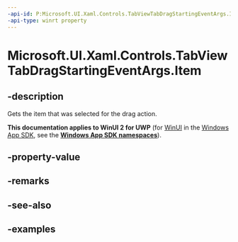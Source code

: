 ```yaml
---
-api-id: P:Microsoft.UI.Xaml.Controls.TabViewTabDragStartingEventArgs.Item
-api-type: winrt property
---
```


# Microsoft.UI.Xaml.Controls.TabViewTabDragStartingEventArgs.Item

<!--
public object Item { get; }
-->

## -description

Gets the item that was selected for the drag action.

**This documentation applies to WinUI 2 for UWP** (for [WinUI](/windows/apps/winui/winui3/) in the [Windows App SDK](/windows/apps/windows-app-sdk/), see the **[Windows App SDK namespaces](/windows/windows-app-sdk/api/winrt/)**).

## -property-value

## -remarks

## -see-also

## -examples

